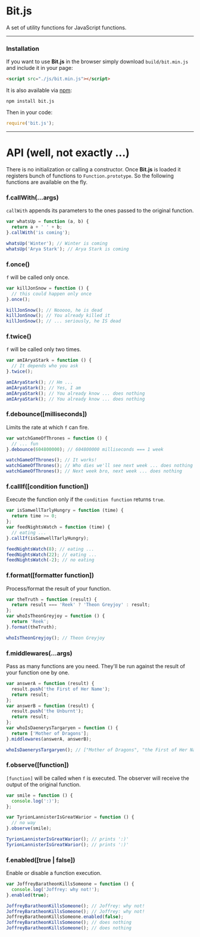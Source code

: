 # Bit.js

A set of utility functions for JavaScript functions.

---

### Installation

If you want to use **Bit.js** in the browser simply download `build/bit.min.js` and include it in your page:

```html
<script src="./js/bit.min.js"></script>
```

It is also available via [npm](https://www.npmjs.com/package/bit.js):

```
npm install bit.js
```

Then in your code:
```js
require('bit.js');
```
---

# API (well, not exactly ...)

There is no initialization or calling a constructor. Once **Bit.js** is loaded it registers bunch of functions to `Function.prototype`. So the following functions are available on the fly.

### f.callWith(...args)

`callWith` appends its parameters to the ones passed to the original function.

```js
var whatsUp = function (a, b) {
  return a + ' ' + b;
}.callWith('is coming');

whatsUp('Winter'); // Winter is coming
whatsUp('Arya Stark'); // Arya Stark is coming
```

### f.once()

`f` will be called only once.

```js
var killJonSnow = function () {
  // this could happen only once
}.once();

killJonSnow(); // Nooooo, he is dead
killJonSnow(); // You already killed it
killJonSnow(); // ... seriously, he IS dead
```

### f.twice()

`f` will be called only two times.

```js
var amIAryaStark = function () {
  // It depends who you ask
}.twice();

amIAryaStark(); // Hm ...
amIAryaStark(); // Yes, I am
amIAryaStark(); // You already know ... does nothing
amIAryaStark(); // You already know ... does nothing
```

### f.debounce([milliseconds])

Limits the rate at which `f` can fire.

```js
var watchGameOfThrones = function () {
  // ... fun
}.debounce(604800000); // 604800000 milliseconds === 1 week

watchGameOfThrones(); // It works!
watchGameOfThrones(); // Who dies we'll see next week ... does nothing
watchGameOfThrones(); // Next week bro, next week ... does nothing
```

### f.callIf([condition function])

Execute the function only if the `condition function` returns `true`.

```js
var isSamwellTarlyHungry = function (time) {
  return time >= 0;
};
var feedNightsWatch = function (time) {
  // eating ...
}.callIf(isSamwellTarlyHungry);

feedNightsWatch(8); // eating ...
feedNightsWatch(22); // eating ...
feedNightsWatch(-2); // no eating
```

### f.format([formatter function])

Process/format the result of your function.

```js
var theTruth = function (result) {
  return result === 'Reek' ? 'Theon Greyjoy' : result;
};
var whoIsTheonGreyjoy = function () {
  return 'Reek';
}.format(theTruth);

whoIsTheonGreyjoy(); // Theon Greyjoy
```

### f.middlewares(...args)

Pass as many functions are you need. They'll be run against the result of your function one by one.

```js
var answerA = function (result) {
  result.push('the First of Her Name');
  return result;
};
var answerB = function (result) {
  result.push('the Unburnt');
  return result;
};
var whoIsDaenerysTargaryen = function () {
  return ['Mother of Dragons'];
}.middlewares(answerA, answerB);

whoIsDaenerysTargaryen(); // ["Mother of Dragons", "the First of Her Name", "the Unburnt"]
```

### f.observe([function])

`[function]` will be called when `f` is executed. The observer will receive the output of the original function.

```js
var smile = function () {
  console.log(':)');
};

var TyrionLannisterIsGreatWarior = function () {
  // no way
}.observe(smile);

TyrionLannisterIsGreatWarior(); // prints ':)'
TyrionLannisterIsGreatWarior(); // prints ':)'
```

### f.enabled([true | false])

Enable or disable a function execution.

```js
var JoffreyBaratheonKillsSomeone = function () {
  console.log('Joffrey: why not!');
}.enabled(true);

JoffreyBaratheonKillsSomeone(); // Joffrey: why not!
JoffreyBaratheonKillsSomeone(); // Joffrey: why not!
JoffreyBaratheonKillsSomeone.enabled(false);
JoffreyBaratheonKillsSomeone(); // does nothing
JoffreyBaratheonKillsSomeone(); // does nothing
```

